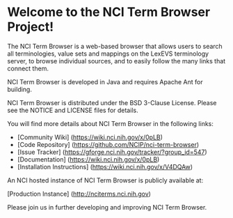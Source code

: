 Welcome to the NCI Term Browser Project!
==============================

The NCI Term Browser is a web-based browser that allows users to search all terminologies, value sets and mappings 
on the LexEVS terminology server, to browse individual sources, and to easily follow the many links that connect them.

NCI Term Browser is developed in Java and requires Apache Ant for building.

NCI Term Browser is distributed under the BSD 3-Clause License.
Please see the NOTICE and LICENSE files for details.

You will find more details about NCI Term Browser in the following links:

 * [Community Wiki] (https://wiki.nci.nih.gov/x/0pLB)
 * [Code Repository] (https://github.com/NCIP/nci-term-browser)
 * [Issue Tracker] (https://gforge.nci.nih.gov/tracker/?group_id=547)
 * [Documentation] (https://wiki.nci.nih.gov/x/0pLB)
 * [Installation Instructions] (https://wiki.nci.nih.gov/x/V4DQAw)
 
An NCI hosted instance of NCI Term Browser is publicly available at:

[Production Instance] (http://nciterms.nci.nih.gov)
 
Please join us in further developing and improving NCI Term Browser.
